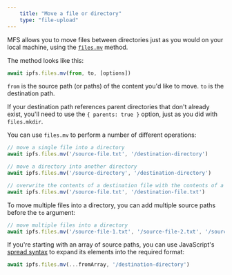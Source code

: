 ```yaml
---
    title: "Move a file or directory"
    type: "file-upload"
---
```


MFS allows you to move files between directories just as you would on your local machine, using the [`files.mv`](https://github.com/ipfs/js-ipfs/blob/master/docs/core-api/FILES.md#ipfsfilesmvfrom-to-options) method.

The method looks like this:

```js
await ipfs.files.mv(from, to, [options])
```

`from` is the source path (or paths) of the content you'd like to move. `to` is the destination path.

If your destination path references parent directories that don't already exist, you'll need to use the `{ parents: true }` option, just as you did with `files.mkdir`.

You can use `files.mv` to perform a number of different operations:

```js
// move a single file into a directory
await ipfs.files.mv('/source-file.txt', '/destination-directory')

// move a directory into another directory
await ipfs.files.mv('/source-directory', '/destination-directory')

// overwrite the contents of a destination file with the contents of a source file
await ipfs.files.mv('/source-file.txt', '/destination-file.txt')
```

To move multiple files into a directory, you can add multiple source paths before the `to` argument:

```js
// move multiple files into a directory
await ipfs.files.mv('/source-file-1.txt', '/source-file-2.txt', '/source-file-3.txt', '/destination-directory')
```

If you're starting with an array of source paths, you can use JavaScript's [spread syntax](https://developer.mozilla.org/en-US/docs/Web/JavaScript/Reference/Operators/Spread_syntax) to expand its elements into the required format:

```js
await ipfs.files.mv(...fromArray, '/destination-directory')
```
